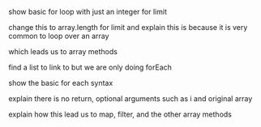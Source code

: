 show basic for loop with just an integer for limit

change this to array.length for limit and explain this is because it is very common to loop over an array

which leads us to array methods

find a list to link to but we are only doing forEach

show the basic for each syntax

explain there is no return, optional arguments such as i and original array

explain how this lead us to map, filter, and the other array methods
